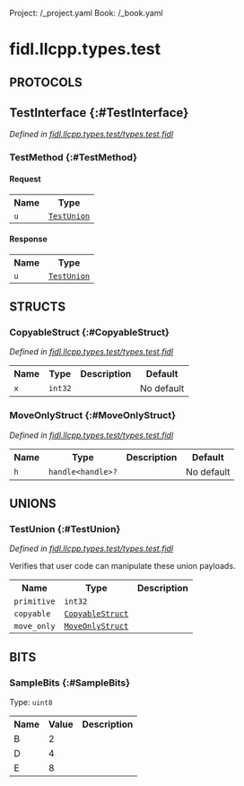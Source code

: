 Project: /_project.yaml
Book: /_book.yaml

# fidl.llcpp.types.test


## **PROTOCOLS**

## TestInterface {:#TestInterface}
*Defined in [fidl.llcpp.types.test/types.test.fidl](https://fuchsia.googlesource.com/fuchsia/+/master/garnet/public/lib/fidl/llcpp/types.test.fidl#32)*


### TestMethod {:#TestMethod}


#### Request
<table>
    <tr><th>Name</th><th>Type</th></tr>
    <tr>
            <td><code>u</code></td>
            <td>
                <code><a class='link' href='../fidl.llcpp.types.test/index.html#TestUnion'>TestUnion</a></code>
            </td>
        </tr></table>


#### Response
<table>
    <tr><th>Name</th><th>Type</th></tr>
    <tr>
            <td><code>u</code></td>
            <td>
                <code><a class='link' href='../fidl.llcpp.types.test/index.html#TestUnion'>TestUnion</a></code>
            </td>
        </tr></table>



## **STRUCTS**

### CopyableStruct {:#CopyableStruct}
*Defined in [fidl.llcpp.types.test/types.test.fidl](https://fuchsia.googlesource.com/fuchsia/+/master/garnet/public/lib/fidl/llcpp/types.test.fidl#7)*





<table>
    <tr><th>Name</th><th>Type</th><th>Description</th><th>Default</th></tr><tr>
            <td><code>x</code></td>
            <td>
                <code>int32</code>
            </td>
            <td></td>
            <td>No default</td>
        </tr>
</table>

### MoveOnlyStruct {:#MoveOnlyStruct}
*Defined in [fidl.llcpp.types.test/types.test.fidl](https://fuchsia.googlesource.com/fuchsia/+/master/garnet/public/lib/fidl/llcpp/types.test.fidl#11)*





<table>
    <tr><th>Name</th><th>Type</th><th>Description</th><th>Default</th></tr><tr>
            <td><code>h</code></td>
            <td>
                <code>handle&lt;handle&gt;?</code>
            </td>
            <td></td>
            <td>No default</td>
        </tr>
</table>







## **UNIONS**

### TestUnion {:#TestUnion}
*Defined in [fidl.llcpp.types.test/types.test.fidl](https://fuchsia.googlesource.com/fuchsia/+/master/garnet/public/lib/fidl/llcpp/types.test.fidl#16)*

 Verifies that user code can manipulate these union payloads.

<table>
    <tr><th>Name</th><th>Type</th><th>Description</th></tr><tr>
            <td><code>primitive</code></td>
            <td>
                <code>int32</code>
            </td>
            <td></td>
        </tr><tr>
            <td><code>copyable</code></td>
            <td>
                <code><a class='link' href='../fidl.llcpp.types.test/index.html#CopyableStruct'>CopyableStruct</a></code>
            </td>
            <td></td>
        </tr><tr>
            <td><code>move_only</code></td>
            <td>
                <code><a class='link' href='../fidl.llcpp.types.test/index.html#MoveOnlyStruct'>MoveOnlyStruct</a></code>
            </td>
            <td></td>
        </tr></table>





## **BITS**
### SampleBits {:#SampleBits}
Type: <code>uint8</code>


<table>
    <tr><th>Name</th><th>Value</th><th>Description</th></tr><tr>
            <td>B</td>
            <td>2</td>
            <td></td>
        </tr><tr>
            <td>D</td>
            <td>4</td>
            <td></td>
        </tr><tr>
            <td>E</td>
            <td>8</td>
            <td></td>
        </tr></table>



